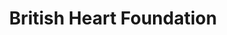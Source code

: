 ---
title: "British Heart Foundation"
url: /farnham/british-heart-foundation/
shop: Gebrauchtwaren
---